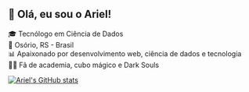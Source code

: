 ## 👋 Olá, eu sou o Ariel!

🎓 Tecnólogo em Ciência de Dados  
📍 Osório, RS - Brasil  
📊 Apaixonado por desenvolvimento web, ciência de dados e tecnologia  
🏋️‍♂️ Fã de academia, cubo mágico e Dark Souls

<!-- GITHUB STATS FROM anuraghazra -->
[![Ariel's GitHub stats](https://github-readme-stats.vercel.app/api?username=707VS&show_icons=true&theme=onedark)](https://github.com/anuraghazra/github-readme-stats)
